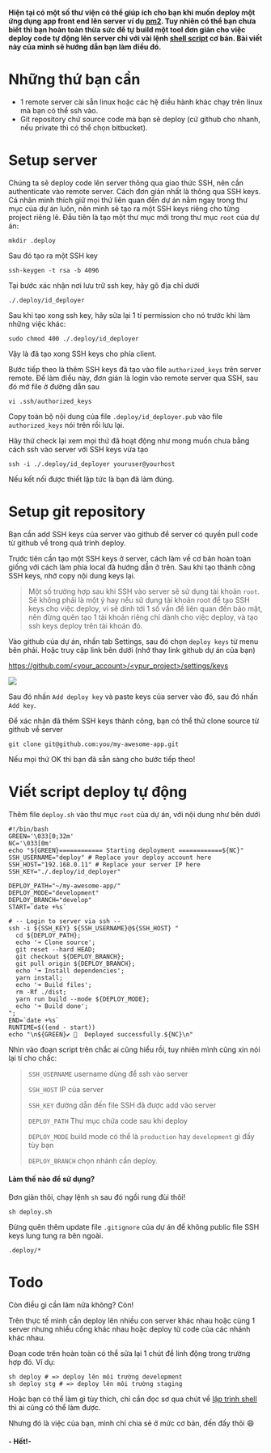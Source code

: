 **Hiện tại có một số thư viện có thể giúp ích cho bạn khi muốn deploy một ứng dụng app front end lên server ví dụ [pm2](https://github.com/Unitech/pm2). 
Tuy nhiên có thể bạn chưa biết thì bạn hoàn toàn thừa sức để tự build một tool đơn giản cho việc deploy code tự động lên server chỉ với vài lệnh [shell script](https://www.shellscript.sh/) cơ bản. Bài viết này của mình sẽ hướng dẫn bạn làm điều đó.**

# Những thứ bạn cần
- 1 remote server cài sẵn linux hoặc các hệ điều hành khác chạy trên linux mà bạn có thể ssh vào.
- Git repository chứ source code mà bạn sẽ deploy (cứ github cho nhanh, nếu private thì có thể chọn bitbucket).

# Setup server
Chúng ta sẽ deploy code lên server thông qua giao thức SSH, nên cần authenticate vào remote server. Cách đơn giản nhất là thông qua SSH keys.
Cá nhân mình thích giữ mọi thứ liên quan đến dự án nằm ngay trong thư mục của dự án luôn, nên mình sẽ tạo ra một SSH keys riêng cho từng project riêng lẽ.
Đầu tiên là tạo một thư mục mới trong thư mục `root` của dự án:

```shell
mkdir .deploy
```
Sau đó tạo ra một SSH key
```shell
ssh-keygen -t rsa -b 4096
```
Tại bước xác nhận nơi lưu trữ ssh key, hãy gõ địa chỉ dưới
```shell
./.deploy/id_deployer
```
Sau khi tạo xong ssh key, hãy sửa lại 1 tí permission cho nó trước khi làm những việc khác:
```shell
sudo chmod 400 ./.deploy/id_deployer
```
Vậy là đã tạo xong SSH keys cho phía client.

Bước tiếp theo là thêm SSH keys đã tạo vào file `authorized_keys` trên server remote.
Để làm điều này, đơn giản là login vào remote server qua SSH, sau đó mở file ở đường dẫn sau
```shell
vi .ssh/authorized_keys
```
Copy toàn bộ nội dung của file `.deploy/id_deployer.pub` vào file `authorized_keys` nói trên rồi lưu lại.

Hãy thử check lại xem mọi thứ đã hoạt động như mong muốn chưa bằng cách ssh vào server với SSH keys vừa tạo
```shell
ssh -i ./.deploy/id_deployer youruser@yourhost
```
Nếu kết nối được thiết lập tức là bạn đã làm đúng.

# Setup git repository
Bạn cần add SSH keys của server vào github để server có quyền pull code từ github về trong quá trình deploy.

Trước tiên cần tạo một SSH keys ở server, cách làm về cơ bản hoàn toàn giống với cách làm phía local đã hướng dẫn ở trên. Sau khi tạo thành công SSH keys, nhớ copy nội dung keys lại.

> Một số trường hợp sau khi SSH vào server sẽ sử dụng tài khoản `root`. Sẽ không phải là một ý hay nếu sử dụng tài khoản root để tạo SSH keys cho việc deploy, vì sẽ dính tới 1 số vấn đề liên quan đến bảo mật, nên đừng quên tạo 1 tài khoản riêng chỉ dành cho việc deploy, và tạo ssh keys deploy trên tài khoản đó.


Vào github của dự án, nhấn tab Settings, sau đó chọn `deploy keys` từ menu bên phải. Hoặc truy cập link bên dưới (nhớ thay link github dự án của bạn)

[https://github.com/<your_account>/<ypur_project>/settings/keys](https://github.com/<your_account>/<ypur_project>/settings/keys)

![](https://images.viblo.asia/668b1da4-b9ed-4b54-b69f-c38c1a88662a.png)

Sau đó nhấn `Add deploy key` và paste keys của server vào đó, sau đó nhấn `Add key`.

Để xác nhận đã thêm SSH keys thành công, bạn có thể thử clone source từ github về server
```shell
git clone git@github.com:you/my-awesome-app.git
```
Nếu mọi thứ OK thì bạn đã sẵn sàng cho bước tiếp theo!

# Viết script deploy tự động
Thêm file `deploy.sh` vào thư mục `root` của dự án, với nội dung như bên dưới
```shell
#!/bin/bash
GREEN='\033[0;32m'
NC='\033[0m'
echo "${GREEN}============ Starting deployment ============${NC}"
SSH_USERNAME="deploy" # Replace your deploy account here
SSH_HOST="192.168.0.11" # Replace your server IP here
SSH_KEY="./.deploy/id_deployer"

DEPLOY_PATH="~/my-awesome-app/"
DEPLOY_MODE="development"
DEPLOY_BRANCH="develop"
START=`date +%s`

# -- Login to server via ssh --
ssh -i ${SSH_KEY} ${SSH_USERNAME}@${SSH_HOST} "
  cd ${DEPLOY_PATH};
  echo '➜ Clone source';
  git reset --hard HEAD;
  git checkout ${DEPLOY_BRANCH};
  git pull origin ${DEPLOY_BRANCH};
  echo '➜ Install dependencies';
  yarn install;
  echo '➜ Build files';
  rm -Rf ./dist;
  yarn run build --mode ${DEPLOY_MODE};
  echo '➜ Build done';
";
END=`date +%s`
RUNTIME=$((end - start))
echo "\n${GREEN}✔ 🎉  Deployed successfully.${NC}\n"
```
Nhìn vào đoạn script trên chắc ai cũng hiểu rồi, tuy nhiên mình cũng xin nói lại tí cho chắc:
> `SSH_USERNAME` username dùng để ssh vào server
> 
> `SSH_HOST` IP của server
> 
> `SSH_KEY` đường dẫn đến file SSH đã được add vào server
> 
> `DEPLOY_PATH` Thư mục chứa code sau khi deploy
> 
> `DEPLOY_MODE` build mode có thể là `production` hay `development` gì đấy tùy bạn
> 
> `DEPLOY_BRANCH` chọn nhánh cần deploy.

#### Làm thế nào để sử dụng?

Đơn giản thôi, chạy lệnh `sh` sau đó ngồi rung đùi thôi!

```shell
sh deploy.sh
```

Đừng quên thêm update file `.gitignore` của dự án để không public file SSH keys lung tung ra bên ngoài.
```
.deploy/*
```

# Todo
Còn điều gì cần làm nữa không? Còn!

Trên thực tế mình cần deploy lên nhiều con server khác nhau hoặc cùng 1 server nhưng nhiều cổng khác nhau hoặc deploy từ code của các nhánh khác nhau.

Đoạn code trên hoàn toàn có thể sửa lại 1 chút để linh động trong trường hợp đó. Ví dụ:

```shell
sh deploy # => deploy lên môi trường development
sh deploy stg # => deploy lên môi trường staging
```
Hoặc bạn có thể làm gì tùy thích, chỉ cần đọc sơ qua chút về [lập trình shell](https://www.shellscript.sh/)  thì ai cũng có thể làm được.

Nhưng đó là việc của bạn, mình chỉ chia sẻ ở mức cơ bản, đến đấy thôi :smile:

#### - Hết!-